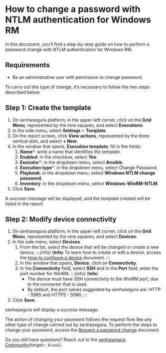 # How to change a password with NTLM authentication for Windows RM

In this document, you’ll find a step-by-step guide on how to perform a password change with NTLM authentication for Windows RM.

## Requirements

* Be an administrative user with permission to change password.

To carry out this type of change, it’s necessary to follow the two steps described below.

## Step 1: Create the template

1. On senhasegura platform, in the upper-left corner, click on the **Grid Menu**, represented by the nine squares, and select **Executions**.
2. In the side menu, select **Settings** > **Template**.
3. On the report screen, click **View actions**, represented by the three vertical dots, and select **+ New**.
4. In the window that opens, **Execution template**, fill in the fields:
    1. **Name***: write a name that identifies the template.
    2. **Enabled**: in the checkbox, select **Yes**.
    3. **Executor***: in the dropdown menu, select **Ansible**.
    4. **Execution type***: in the dropdown menu, select Change Password.
    5. **Playbook**: in the dropdown menu, select **Windows NTLM change password**.
    6. **Inventory**: in the dropdown menu, select **Windows-WinRM-NTLM**.
5. Click **Save**.

A success message will be displayed, and the template created will be listed in the report.

## Step 2: Modify device connectivity

1. On senhasegura platform, in the upper-left corner, click on the **Grid Menu**, represented by the nine squares, and select **Devices**.
2. In the side menu, select **Devices**.
    1. From the list, select the device that will be changed or create a new device.
        :::(info) (**Info**)
        To learn how to create or edit a device, access the [How to configure a device](/v3-33/docs/pam-devices-management) document.
        :::
    2. In the window that opens, **Device**, click on **Connectivity**.
    3. In the **Connectivity** field, select **SSH** and in the **Port** field, enter the port number for WinRM.
        :::(info) (**Info**)
        * The device must have SSH connectivity to the WinRM port, due to the connector that is used.
        * By default, the port values ​​suggested by senhasegura are: HTTP - 5985 and HTTPS - 5986.
        :::
3. Click **Save**.


senhasegura will display a success message.

The action of changing your password follows the request flow like any other type of change carried out by senhasegura. To perform the steps to change your password, access the [Request a password change](/v3-33/docs/password-change-operations) document.

Do you still have questions? Reach out to the [senhasegura Community](https://community.senhasegura.io/){target=`_blank`}.
